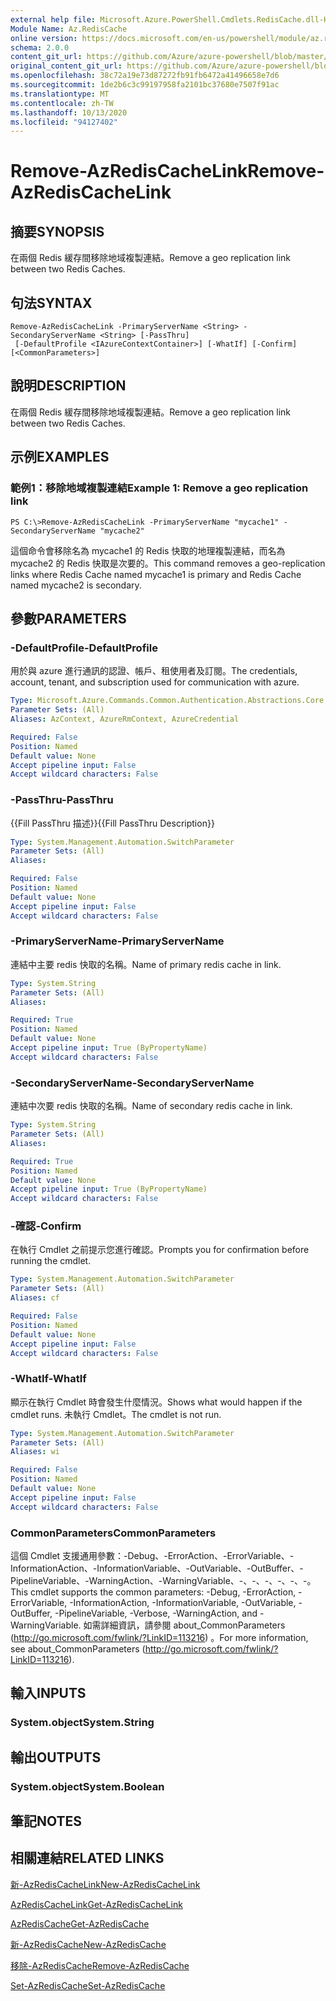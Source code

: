 ```yaml
---
external help file: Microsoft.Azure.PowerShell.Cmdlets.RedisCache.dll-Help.xml
Module Name: Az.RedisCache
online version: https://docs.microsoft.com/en-us/powershell/module/az.rediscache/remove-azrediscachelink
schema: 2.0.0
content_git_url: https://github.com/Azure/azure-powershell/blob/master/src/RedisCache/RedisCache/help/Remove-AzRedisCacheLink.md
original_content_git_url: https://github.com/Azure/azure-powershell/blob/master/src/RedisCache/RedisCache/help/Remove-AzRedisCacheLink.md
ms.openlocfilehash: 38c72a19e73d87272fb91fb6472a41496658e7d6
ms.sourcegitcommit: 1de2b6c3c99197958fa2101bc37680e7507f91ac
ms.translationtype: MT
ms.contentlocale: zh-TW
ms.lasthandoff: 10/13/2020
ms.locfileid: "94127402"
---
```

# <span data-ttu-id="c615a-101">Remove-AzRedisCacheLink</span><span class="sxs-lookup"><span data-stu-id="c615a-101">Remove-AzRedisCacheLink</span></span>

## <span data-ttu-id="c615a-102">摘要</span><span class="sxs-lookup"><span data-stu-id="c615a-102">SYNOPSIS</span></span>
<span data-ttu-id="c615a-103">在兩個 Redis 緩存間移除地域複製連結。</span><span class="sxs-lookup"><span data-stu-id="c615a-103">Remove a geo replication link between two Redis Caches.</span></span>

## <span data-ttu-id="c615a-104">句法</span><span class="sxs-lookup"><span data-stu-id="c615a-104">SYNTAX</span></span>

```
Remove-AzRedisCacheLink -PrimaryServerName <String> -SecondaryServerName <String> [-PassThru]
 [-DefaultProfile <IAzureContextContainer>] [-WhatIf] [-Confirm] [<CommonParameters>]
```

## <span data-ttu-id="c615a-105">說明</span><span class="sxs-lookup"><span data-stu-id="c615a-105">DESCRIPTION</span></span>
<span data-ttu-id="c615a-106">在兩個 Redis 緩存間移除地域複製連結。</span><span class="sxs-lookup"><span data-stu-id="c615a-106">Remove a geo replication link between two Redis Caches.</span></span>

## <span data-ttu-id="c615a-107">示例</span><span class="sxs-lookup"><span data-stu-id="c615a-107">EXAMPLES</span></span>

### <span data-ttu-id="c615a-108">範例1：移除地域複製連結</span><span class="sxs-lookup"><span data-stu-id="c615a-108">Example 1: Remove a geo replication link</span></span>
```
PS C:\>Remove-AzRedisCacheLink -PrimaryServerName "mycache1" -SecondaryServerName "mycache2"
```

<span data-ttu-id="c615a-109">這個命令會移除名為 mycache1 的 Redis 快取的地理複製連結，而名為 mycache2 的 Redis 快取是次要的。</span><span class="sxs-lookup"><span data-stu-id="c615a-109">This command removes a geo-replication links where Redis Cache named mycache1 is primary and Redis Cache named mycache2 is secondary.</span></span>

## <span data-ttu-id="c615a-110">參數</span><span class="sxs-lookup"><span data-stu-id="c615a-110">PARAMETERS</span></span>

### <span data-ttu-id="c615a-111">-DefaultProfile</span><span class="sxs-lookup"><span data-stu-id="c615a-111">-DefaultProfile</span></span>
<span data-ttu-id="c615a-112">用於與 azure 進行通訊的認證、帳戶、租使用者及訂閱。</span><span class="sxs-lookup"><span data-stu-id="c615a-112">The credentials, account, tenant, and subscription used for communication with azure.</span></span>

```yaml
Type: Microsoft.Azure.Commands.Common.Authentication.Abstractions.Core.IAzureContextContainer
Parameter Sets: (All)
Aliases: AzContext, AzureRmContext, AzureCredential

Required: False
Position: Named
Default value: None
Accept pipeline input: False
Accept wildcard characters: False
```

### <span data-ttu-id="c615a-113">-PassThru</span><span class="sxs-lookup"><span data-stu-id="c615a-113">-PassThru</span></span>
<span data-ttu-id="c615a-114">{{Fill PassThru 描述}}</span><span class="sxs-lookup"><span data-stu-id="c615a-114">{{Fill PassThru Description}}</span></span>

```yaml
Type: System.Management.Automation.SwitchParameter
Parameter Sets: (All)
Aliases:

Required: False
Position: Named
Default value: None
Accept pipeline input: False
Accept wildcard characters: False
```

### <span data-ttu-id="c615a-115">-PrimaryServerName</span><span class="sxs-lookup"><span data-stu-id="c615a-115">-PrimaryServerName</span></span>
<span data-ttu-id="c615a-116">連結中主要 redis 快取的名稱。</span><span class="sxs-lookup"><span data-stu-id="c615a-116">Name of primary redis cache in link.</span></span>

```yaml
Type: System.String
Parameter Sets: (All)
Aliases:

Required: True
Position: Named
Default value: None
Accept pipeline input: True (ByPropertyName)
Accept wildcard characters: False
```

### <span data-ttu-id="c615a-117">-SecondaryServerName</span><span class="sxs-lookup"><span data-stu-id="c615a-117">-SecondaryServerName</span></span>
<span data-ttu-id="c615a-118">連結中次要 redis 快取的名稱。</span><span class="sxs-lookup"><span data-stu-id="c615a-118">Name of secondary redis cache in link.</span></span>

```yaml
Type: System.String
Parameter Sets: (All)
Aliases:

Required: True
Position: Named
Default value: None
Accept pipeline input: True (ByPropertyName)
Accept wildcard characters: False
```

### <span data-ttu-id="c615a-119">-確認</span><span class="sxs-lookup"><span data-stu-id="c615a-119">-Confirm</span></span>
<span data-ttu-id="c615a-120">在執行 Cmdlet 之前提示您進行確認。</span><span class="sxs-lookup"><span data-stu-id="c615a-120">Prompts you for confirmation before running the cmdlet.</span></span>

```yaml
Type: System.Management.Automation.SwitchParameter
Parameter Sets: (All)
Aliases: cf

Required: False
Position: Named
Default value: None
Accept pipeline input: False
Accept wildcard characters: False
```

### <span data-ttu-id="c615a-121">-WhatIf</span><span class="sxs-lookup"><span data-stu-id="c615a-121">-WhatIf</span></span>
<span data-ttu-id="c615a-122">顯示在執行 Cmdlet 時會發生什麼情況。</span><span class="sxs-lookup"><span data-stu-id="c615a-122">Shows what would happen if the cmdlet runs.</span></span>
<span data-ttu-id="c615a-123">未執行 Cmdlet。</span><span class="sxs-lookup"><span data-stu-id="c615a-123">The cmdlet is not run.</span></span>

```yaml
Type: System.Management.Automation.SwitchParameter
Parameter Sets: (All)
Aliases: wi

Required: False
Position: Named
Default value: None
Accept pipeline input: False
Accept wildcard characters: False
```

### <span data-ttu-id="c615a-124">CommonParameters</span><span class="sxs-lookup"><span data-stu-id="c615a-124">CommonParameters</span></span>
<span data-ttu-id="c615a-125">這個 Cmdlet 支援通用參數：-Debug、-ErrorAction、-ErrorVariable、-InformationAction、-InformationVariable、-OutVariable、-OutBuffer、-PipelineVariable、-WarningAction、-WarningVariable、-、-、-、-、-、-。</span><span class="sxs-lookup"><span data-stu-id="c615a-125">This cmdlet supports the common parameters: -Debug, -ErrorAction, -ErrorVariable, -InformationAction, -InformationVariable, -OutVariable, -OutBuffer, -PipelineVariable, -Verbose, -WarningAction, and -WarningVariable.</span></span> <span data-ttu-id="c615a-126">如需詳細資訊，請參閱 about_CommonParameters (http://go.microsoft.com/fwlink/?LinkID=113216) 。</span><span class="sxs-lookup"><span data-stu-id="c615a-126">For more information, see about_CommonParameters (http://go.microsoft.com/fwlink/?LinkID=113216).</span></span>

## <span data-ttu-id="c615a-127">輸入</span><span class="sxs-lookup"><span data-stu-id="c615a-127">INPUTS</span></span>

### <span data-ttu-id="c615a-128">System.object</span><span class="sxs-lookup"><span data-stu-id="c615a-128">System.String</span></span>

## <span data-ttu-id="c615a-129">輸出</span><span class="sxs-lookup"><span data-stu-id="c615a-129">OUTPUTS</span></span>

### <span data-ttu-id="c615a-130">System.object</span><span class="sxs-lookup"><span data-stu-id="c615a-130">System.Boolean</span></span>

## <span data-ttu-id="c615a-131">筆記</span><span class="sxs-lookup"><span data-stu-id="c615a-131">NOTES</span></span>

## <span data-ttu-id="c615a-132">相關連結</span><span class="sxs-lookup"><span data-stu-id="c615a-132">RELATED LINKS</span></span>

[<span data-ttu-id="c615a-133">新-AzRedisCacheLink</span><span class="sxs-lookup"><span data-stu-id="c615a-133">New-AzRedisCacheLink</span></span>](./New-AzRedisCacheLink.md)

[<span data-ttu-id="c615a-134">AzRedisCacheLink</span><span class="sxs-lookup"><span data-stu-id="c615a-134">Get-AzRedisCacheLink</span></span>](./Get-AzRedisCacheLink.md)

[<span data-ttu-id="c615a-135">AzRedisCache</span><span class="sxs-lookup"><span data-stu-id="c615a-135">Get-AzRedisCache</span></span>](./Get-AzRedisCache.md)

[<span data-ttu-id="c615a-136">新-AzRedisCache</span><span class="sxs-lookup"><span data-stu-id="c615a-136">New-AzRedisCache</span></span>](./New-AzRedisCache.md)

[<span data-ttu-id="c615a-137">移除-AzRedisCache</span><span class="sxs-lookup"><span data-stu-id="c615a-137">Remove-AzRedisCache</span></span>](./Remove-AzRedisCache.md)

[<span data-ttu-id="c615a-138">Set-AzRedisCache</span><span class="sxs-lookup"><span data-stu-id="c615a-138">Set-AzRedisCache</span></span>](./Set-AzRedisCache.md)